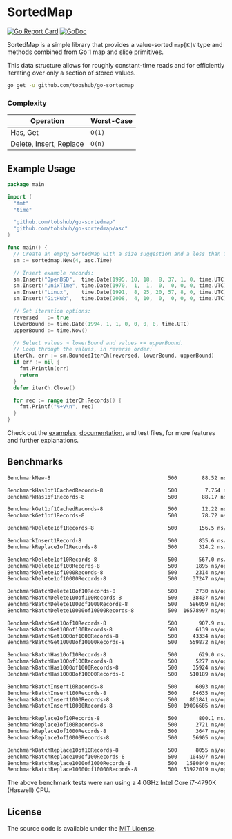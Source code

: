 # SortedMap

[![Go Report Card](https://goreportcard.com/badge/github.com/tobshub/go-sortedmap)](https://goreportcard.com/report/github.com/tobshub/go-sortedmap) [![GoDoc](https://godoc.org/github.com/tobshub/go-sortedmap?status.svg)](https://godoc.org/github.com/tobshub/go-sortedmap)

SortedMap is a simple library that provides a value-sorted `map[K]V` type and methods combined from Go 1 map and slice primitives.

This data structure allows for roughly constant-time reads and for efficiently iterating over only a section of stored values.

```sh
go get -u github.com/tobshub/go-sortedmap
```

### Complexity
Operation               | Worst-Case
------------------------|-----------
Has, Get                | ```O(1)```
Delete, Insert, Replace | ```O(n)```

## Example Usage

```go
package main

import (
  "fmt"
  "time"

  "github.com/tobshub/go-sortedmap"
  "github.com/tobshub/go-sortedmap/asc"
)

func main() {
  // Create an empty SortedMap with a size suggestion and a less than function:
  sm := sortedmap.New(4, asc.Time)

  // Insert example records:
  sm.Insert("OpenBSD",  time.Date(1995, 10, 18,  8, 37, 1, 0, time.UTC))
  sm.Insert("UnixTime", time.Date(1970,  1,  1,  0,  0, 0, 0, time.UTC))
  sm.Insert("Linux",    time.Date(1991,  8, 25, 20, 57, 8, 0, time.UTC))
  sm.Insert("GitHub",   time.Date(2008,  4, 10,  0,  0, 0, 0, time.UTC))

  // Set iteration options:
  reversed   := true
  lowerBound := time.Date(1994, 1, 1, 0, 0, 0, 0, time.UTC)
  upperBound := time.Now()

  // Select values > lowerBound and values <= upperBound.
  // Loop through the values, in reverse order:
  iterCh, err := sm.BoundedIterCh(reversed, lowerBound, upperBound)
  if err != nil {
    fmt.Println(err)
    return
  }
  defer iterCh.Close()

  for rec := range iterCh.Records() {
    fmt.Printf("%+v\n", rec)
  }
}
```

Check out the [examples](https://github.com/tobshub/go-sortedmap/tree/master/examples), [documentation](https://godoc.org/github.com/tobshub/go-sortedmap), and test files, for more features and further explanations.

## Benchmarks

```sh
BenchmarkNew-8                               	    500	       88.52 ns/op

BenchmarkHas1of1CachedRecords-8              	    500	        7.754 ns/op
BenchmarkHas1of1Records-8                    	    500	       88.17 ns/op

BenchmarkGet1of1CachedRecords-8              	    500	       12.22 ns/op
BenchmarkGet1of1Records-8                    	    500	       78.72 ns/op

BenchmarkDelete1of1Records-8                 	    500	      156.5 ns/op

BenchmarkInsert1Record-8                     	    500	      835.6 ns/op
BenchmarkReplace1of1Records-8                	    500	      314.2 ns/op

BenchmarkDelete1of10Records-8                	    500	      567.0 ns/op
BenchmarkDelete1of100Records-8               	    500	     1895 ns/op
BenchmarkDelete1of1000Records-8              	    500	     2314 ns/op
BenchmarkDelete1of10000Records-8             	    500	    37247 ns/op

BenchmarkBatchDelete10of10Records-8          	    500	     2730 ns/op
BenchmarkBatchDelete100of100Records-8        	    500	    38437 ns/op
BenchmarkBatchDelete1000of1000Records-8      	    500	   586059 ns/op
BenchmarkBatchDelete10000of10000Records-8    	    500	 16578997 ns/op

BenchmarkBatchGet10of10Records-8             	    500	      907.9 ns/op
BenchmarkBatchGet100of100Records-8           	    500	     6139 ns/op
BenchmarkBatchGet1000of1000Records-8         	    500	    43334 ns/op
BenchmarkBatchGet10000of10000Records-8       	    500	   559872 ns/op

BenchmarkBatchHas10of10Records-8             	    500	      629.0 ns/op
BenchmarkBatchHas100of100Records-8           	    500	     5277 ns/op
BenchmarkBatchHas1000of1000Records-8         	    500	    35924 ns/op
BenchmarkBatchHas10000of10000Records-8       	    500	   510189 ns/op

BenchmarkBatchInsert10Records-8              	    500	     6093 ns/op
BenchmarkBatchInsert100Records-8             	    500	    64635 ns/op
BenchmarkBatchInsert1000Records-8            	    500	   861841 ns/op
BenchmarkBatchInsert10000Records-8           	    500	 19096605 ns/op

BenchmarkReplace1of10Records-8               	    500	      800.1 ns/op
BenchmarkReplace1of100Records-8              	    500	     2721 ns/op
BenchmarkReplace1of1000Records-8             	    500	     3647 ns/op
BenchmarkReplace1of10000Records-8            	    500	    56905 ns/op

BenchmarkBatchReplace10of10Records-8         	    500	     8055 ns/op
BenchmarkBatchReplace100of100Records-8       	    500	   104597 ns/op
BenchmarkBatchReplace1000of1000Records-8     	    500	  1580840 ns/op
BenchmarkBatchReplace10000of10000Records-8   	    500	 53922019 ns/op
```

The above benchmark tests were ran using a 4.0GHz Intel Core i7-4790K (Haswell) CPU.

## License

The source code is available under the [MIT License](https://opensource.org/licenses/MIT).
